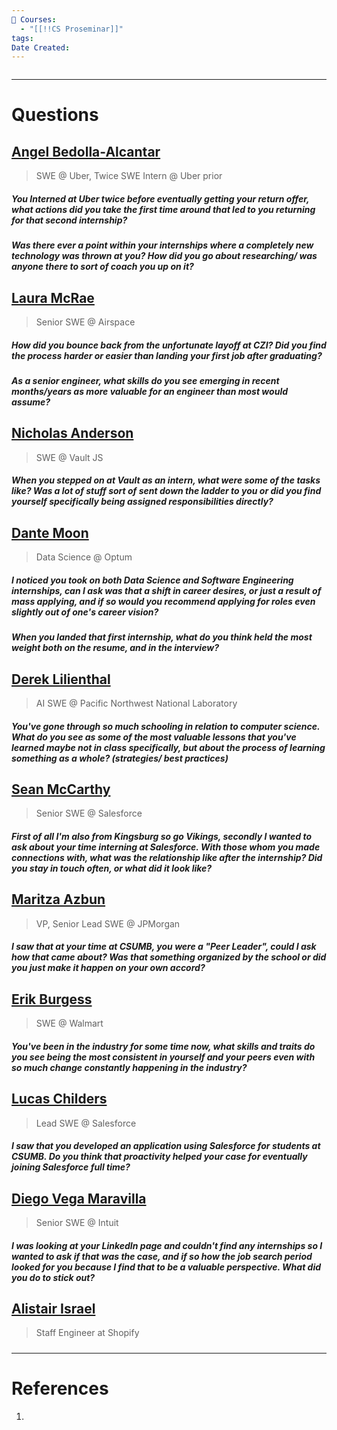```yaml
---
📕 Courses:
  - "[[!!CS Proseminar]]"
tags:
Date Created:
---
```

```table-of-contents
```
---
# Questions
## [Angel Bedolla-Alcantar](https://www.linkedin.com/in/angel-bedolla223/) 
> SWE @ Uber, Twice SWE Intern @ Uber prior
##### You Interned at Uber twice before eventually getting your return offer, what actions did you take the first time around that led to you returning for that second internship?


##### Was there ever a point within your internships where a completely new technology was thrown at you? How did you go about researching/ was anyone there to sort of coach you up on it?


## [Laura McRae](https://www.linkedin.com/in/mcraeklaura/) 
>Senior SWE @ Airspace
##### How did you bounce back from the unfortunate layoff at CZI? Did you find the process harder or easier than landing your first job after graduating?


##### As a senior engineer, what skills do you see emerging in recent months/years as more valuable for an engineer than most would assume?


## [Nicholas Anderson](https://www.linkedin.com/in/nicholas-anderson-b4783b205/)
> SWE @ Vault JS
##### When you stepped on at Vault as an intern, what were some of the tasks like? Was a lot of stuff sort of sent down the ladder to you or did you find yourself specifically being assigned responsibilities directly?


## [Dante Moon](https://www.linkedin.com/in/dantemoon/)
>Data Science @ Optum
##### I noticed you took on both Data Science and Software Engineering internships, can I ask was that a shift in career desires, or just a result of mass applying, and if so would you recommend applying for roles even slightly out of one's career vision?


##### When you landed that first internship, what do you think held the most weight both on the resume, and in the interview?


## [Derek Lilienthal](https://www.linkedin.com/in/derek-lilienthal/)
>AI SWE @ Pacific Northwest National Laboratory
##### You've gone through so much schooling in relation to computer science. What do you see as some of the most valuable lessons that you've learned maybe not in class specifically, but about the process of learning something as a whole? (strategies/ best practices)


## [Sean McCarthy](https://www.linkedin.com/in/mccarthy-sean-m/)
>Senior SWE @ Salesforce
##### First of all I'm also from Kingsburg so go Vikings, secondly I wanted to ask about your time interning at Salesforce. With those whom you made connections with, what was the relationship like after the internship? Did you stay in touch often, or what did it look like?


## [Maritza Azbun](https://www.linkedin.com/in/maritza-abzun-8912aaa7/)
>VP, Senior Lead SWE @ JPMorgan
##### I saw that at your time at CSUMB, you were a "Peer Leader", could I ask how that came about? Was that something organized by the school or did you just make it happen on your own accord?


## [Erik Burgess](https://www.linkedin.com/in/erikburgess/)
>SWE @ Walmart
##### You've been in the industry for some time now, what skills and traits do you see being the most consistent in yourself and your peers even with so much change constantly happening in the industry?


## [Lucas Childers](https://www.linkedin.com/in/lucaschilders/)
>Lead SWE @ Salesforce
##### I saw that you developed an application using Salesforce for students at CSUMB. Do you think that proactivity helped your case for eventually joining Salesforce full time?


## [Diego Vega Maravilla](https://www.linkedin.com/in/diego-vega-swe/)
> Senior SWE @ Intuit
##### I was looking at your LinkedIn page and couldn't find any internships so I wanted to ask if that was the case, and if so how the job search period looked for you because I find that to be a valuable perspective. What did you do to stick out?


## [Alistair Israel](https://www.linkedin.com/in/alistairisrael/)
> Staff Engineer at Shopify
##### 
---
# References
1. 